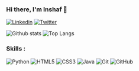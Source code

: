 ### Hi there, I'm Inshaf 👋

[![Linkedin](https://img.shields.io/badge/-LinkedIn-222222?style=flat-square&logo=Linkedin&logoColor=white&link=https://www.linkedin.com/in/ahamed-safnaj/)](https://www.linkedin.com/in/minshaf998)
[![Twitter](https://img.shields.io/badge/-Twitter-222222?style=flat-square&logo=twitter&logoColor=white&link=https://twitter.com/minshaf998/)](https://twitter.com/minshaf998/)


![Github stats](https://github-readme-stats.vercel.app/api?username=minshaf998&show_icons=true&hide_border=true)
![Top Langs](https://github-readme-stats.vercel.app/api/top-langs/?username=minshaf998&layout=compact)

<!--
🚩 GitHub Campus Expert [Profile](https://githubcampus.expert/Safnaj/) <br/>
⚡ Final Year Undergraduate at [SLIIT](https://www.sliit.lk) <br/>
⚡ Software Engineering Intern at [Virtusa](https://www.virtusa.com/) <br/>
⚡ President of [SLIIT FOSS Community](https://github.com/sliit-foss) <br/>
⚡ Full-Stack Developer <br/> -->


### Skills : <br/>
![Python](https://img.shields.io/badge/python%20-%2314354C.svg?&style=flat-square&logo=python&logoColor=white)
![HTML5](https://img.shields.io/badge/-HTML5-E34F26?style=flat-square&logo=html5&logoColor=white)
![CSS3](https://img.shields.io/badge/-CSS3-1572B6?style=flat-square&logo=css3)
![Java](https://img.shields.io/badge/-Java-red?style=flat-square&logo=java)
![Git](https://img.shields.io/badge/-Git-black?style=flat-square&logo=git)
![GitHub](https://img.shields.io/badge/-GitHub-181717?style=flat-square&logo=github)
